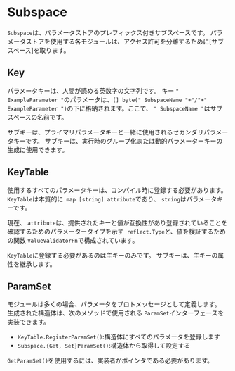 # Subspace

`Subspace`は、パラメータストアのプレフィックス付きサブスペースです。 パラメータストアを使用する各モジュールは、アクセス許可を分離するために[サブスペース]を取ります。

## Key

パラメータキーは、人間が読める英数字の文字列です。 キー `" ExampleParameter "`のパラメータは、`[] byte(" SubspaceName "+"/"+" ExampleParameter ")`の下に格納されます。ここで、 `" SubspaceName "`はサブスペースの名前です。

サブキーは、プライマリパラメータキーと一緒に使用されるセカンダリパラメータキーです。
サブキーは、実行時のグループ化または動的パラメーターキーの生成に使用できます。

## KeyTable

使用するすべてのパラメータキーは、コンパイル時に登録する必要があります。 `KeyTable`は本質的に` map [string] attribute`であり、 `string`はパラメータキーです。

現在、 `attribute`は、提供されたキーと値が互換性があり登録されていることを確認するためのパラメータータイプを示す` reflect.Type`と、値を検証するための関数 `ValueValidatorFn`で構成されています。

`KeyTable`に登録する必要があるのは主キーのみです。 サブキーは、主キーの属性を継承します。

## ParamSet

モジュールは多くの場合、パラメータをプロトメッセージとして定義します。 生成された構造体は、次のメソッドで使用される `ParamSet`インターフェースを実装できます。

* `KeyTable.RegisterParamSet()`:構造体にすべてのパラメータを登録します
* `Subspace.{Get, Set}ParamSet()`:構造体から取得して設定する

`GetParamSet()`を使用するには、実装者がポインタである必要があります。 